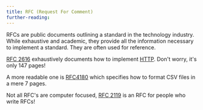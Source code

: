 ```yaml
---
title: RFC (Request For Comment)
further-reading:
---
```

RFCs are public documents outlining a standard in the technology industry. While exhaustive and academic, they provide all the information necessary to implement a standard. They are often used for reference.

[RFC 2616](http://www.faqs.org/rfcs/rfc2616.html) exhaustively documents how to implement [HTTP](/http). Don't worry, it's only 147 pages!

A more readable one is [RFC4180](https://www.rfc-editor.org/rfc/rfc4180.txt)
which specifies how to format CSV files in a mere 7 pages.

Not all RFC's are computer focused, [RFC 2119](https://www.ietf.org/rfc/rfc2119.txt) is an RFC for people who write RFCs!
